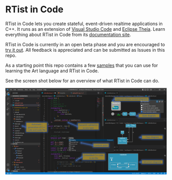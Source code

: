 # RTist in Code

RTist in Code lets you create stateful, event-driven realtime applications in C++. It runs as an extension of [Visual Studio Code](https://code.visualstudio.com/) and [Eclipse Theia](https://theia-ide.org/). Learn everything about RTist in Code from its [documentation site](https://opensource.hcltechsw.com/rtist-in-code/art-lang/).

RTist in Code is currently in an open beta phase and you are encouraged to [try it out](#). All feedback is appreciated and can be submitted as Issues in this repo.

As a starting point this repo contains a few [samples](art-samples) that you can use for learning the Art language and RTist in Code.

See the screen shot below for an overview of what RTist in Code can do.

![](images/screenshot1.png)
